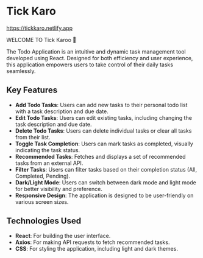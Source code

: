 # Tick Karo
https://tickkaro.netlify.app

WELCOME TO Tick Karoo 👋

The Todo Application is an intuitive and dynamic task management tool developed using React. Designed for both efficiency and user experience, this application empowers users to take control of their daily tasks seamlessly.
## Key Features

- **Add Todo Tasks**: Users can add new tasks to their personal todo list with a task description and due date.
- **Edit Todo Tasks**: Users can edit existing tasks, including changing the task description and due date.
- **Delete Todo Tasks**: Users can delete individual tasks or clear all tasks from their list.
- **Toggle Task Completion**: Users can mark tasks as completed, visually indicating the task status.
- **Recommended Tasks**: Fetches and displays a set of recommended tasks from an external API.
- **Filter Tasks**: Users can filter tasks based on their completion status (All, Completed, Pending).
- **Dark/Light Mode**: Users can switch between dark mode and light mode for better visibility and preference.
- **Responsive Design**: The application is designed to be user-friendly on various screen sizes.

## Technologies Used

- **React**: For building the user interface.
- **Axios**: For making API requests to fetch recommended tasks.
- **CSS**: For styling the application, including light and dark themes.

